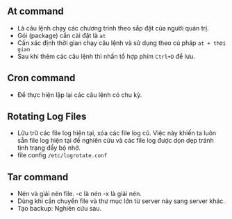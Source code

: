 ## At  command
- Là câu lệnh chạy các chương trình theo sắp đặt của người quản trị. 
- Gói (package) cần cài đặt là `at`
- Cần xác định thời gian chạy câu lệnh và sử dụng theo cú pháp `at + thời gian`
- Sau khi thêm các câu lệnh thì nhấn tổ hợp phím `Ctrl+D` để lưu.
## Cron command
- Để thực hiện lặp lại các câu lệnh có chu kỳ. 
## Rotating Log Files
- Lữu trữ các file log hiện tại, xóa các file log cũ. Việc này khiến ta luôn sẵn file log hiện tại để nghiên cứu và các file log được dọn dẹp tránh tình trạng đầy bộ nhớ.
- file config `/etc/logrotate.conf`
## Tar command
- Nén và giải nén file. -c là nén -x là giải nén.
- Dùng khi cần chuyển file và thư mục lớn từ server này sang server khác.
- Tạo backup: Nghiên cứu sau.
